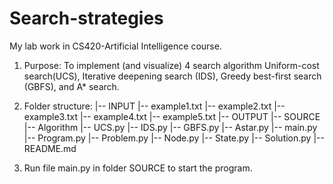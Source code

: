 # Search-strategies
My lab work in CS420-Artificial Intelligence course.

1. Purpose: To implement (and visualize) 4 search algorithm Uniform-cost search(UCS), Iterative deepening search (IDS), Greedy best-first search (GBFS), and A* search.

2. Folder structure:
|-- INPUT
    |-- example1.txt
    |-- example2.txt
    |-- example3.txt
    |-- example4.txt
    |-- example5.txt
|-- OUTPUT
|-- SOURCE
        |-- Algorithm
            |-- UCS.py
            |-- IDS.py
            |-- GBFS.py
            |-- Astar.py
    |-- main.py
    |-- Program.py
    |-- Problem.py
    |-- Node.py
    |-- State.py
    |-- Solution.py
|-- README.md

3. Run file main.py in folder SOURCE to start the program.